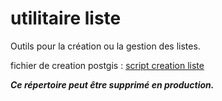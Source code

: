 # utilitaire liste

Outils pour la création ou la gestion des listes.

fichier de creation postgis :
[script creation liste](https://github.com/cnigfr/StaR-Eau/tree/main/Standard%20StaR-Eau/base%20postgis/utilitaire)


***Ce répertoire peut être supprimé en production.***
